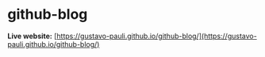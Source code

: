 # github-blog

<b>Live website:</b> [https://gustavo-pauli.github.io/github-blog/](https://gustavo-pauli.github.io/github-blog/)
